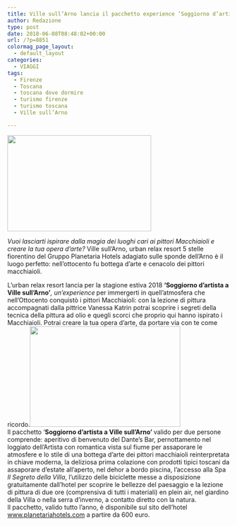 ```yaml
---
title: Ville sull’Arno lancia il pacchetto experience ‘Soggiorno d’artista’
author: Redazione
type: post
date: 2018-06-08T08:48:02+00:00
url: /?p=8851
colormag_page_layout:
  - default_layout
categories:
  - VIAGGI
tags:
  - Firenze
  - Toscana
  - toscana dove dormire
  - turismo firenze
  - turismo toscana
  - Ville sull’Arno

---
```

<div>
  <p>
    <img decoding="async" loading="lazy" class="wp-image-8853 alignleft" src="https://progressonline.it/wp-content/uploads/2018/06/Ville-sullArno_Il-Loggiato-dellArtista_-camera-245-area-living_web-300x200.jpg" alt="" width="326" height="217" />
  </p>
  
  <p>
    <i>Vuoi lasciarti ispirare dalla magia dei luoghi cari ai pittori Macchiaioli e creare la tua opera d’arte?</i> Ville sull’Arno, urban relax resort 5 stelle fiorentino del Gruppo Planetaria Hotels adagiato sulle sponde dell’Arno è il luogo perfetto: nell’ottocento fu bottega d’arte e cenacolo dei pittori macchiaioli.
  </p>
</div>

<div>
</div>

<div>
  L’urban relax resort lancia per la stagione estiva 2018 <strong>‘</strong><b>Soggiorno d’artista a Ville sull’Arno’</b><i>, un’experience</i><b> </b>per immergerti in quell’atmosfera che nell’Ottocento conquistò i pittori Macchiaioli: con la lezione di pittura accompagnati dalla pittrice Vanessa Katrin potrai scoprire i segreti della tecnica della pittura ad olio e quegli scorci che proprio qui hanno ispirato i Macchiaioli. Potrai creare la tua opera d’arte, da portare via con te come ricordo.<img decoding="async" loading="lazy" class=" wp-image-8854 alignright" src="https://progressonline.it/wp-content/uploads/2018/06/Ville-sullArno_lezione-di-pittura-en-plein-air_web-300x200.jpg" alt="" width="341" height="227" />
</div>

<div>
</div>

<div>
  Il pacchetto ‘<b>Soggiorno d’artista a Ville sull’Arno’ </b>valido per due persone comprende: aperitivo di benvenuto del Dante’s Bar, pernottamento nel loggiato dell’Artista con romantica vista sul fiume per assaporare le atmosfere e lo stile di una bottega d’arte dei pittori macchiaioli reinterpretata in chiave moderna, la deliziosa prima colazione con prodotti tipici toscani da assaporare d’estate all’aperto, nel dehor a bordo piscina, l’accesso alla Spa <em>Il Segreto della Villa</em>, l’utilizzo delle biciclette messe a disposizione gratuitamente dall’hotel per scoprire le bellezze del paesaggio e la lezione di pittura di due ore (comprensiva di tutti i materiali) en plein air, nel giardino della Villa o nella serra d’inverno, a contatto diretto con la natura.
</div>

<div>
</div>

<div>
  Il pacchetto, valido tutto l’anno, è disponibile sul sito dell’hotel <a href="https://www.planetariahotels.com/hotel-ville-sull-arno-firenze/offerte-week-end-romantico.html" target="_blank" rel="noopener">www.planetariahotels.com</a> a partire da 600 euro.
</div>